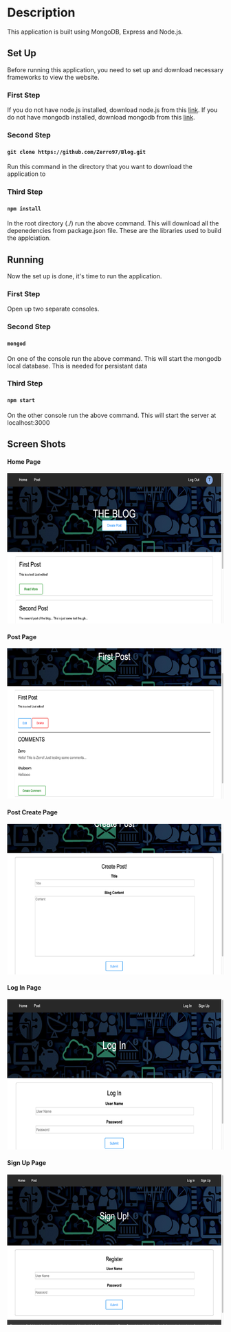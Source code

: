 # Description
This application is built using MongoDB, Express and Node.js.

## Set Up
Before running this application, you need to set up and download necessary frameworks to view the 
website.

### First Step
If you do not have node.js installed, download node.js from this [link](https://nodejs.org/en/).
If you do not have mongodb installed, download mongodb from this [link](https://www.mongodb.com/).

### Second Step
#### `git clone https://github.com/Zerro97/Blog.git`
Run this command in the directory that you want to download the application to

### Third Step
#### `npm install`
In the root directory (./) run the above command. This will download all the depenedencies from
package.json file. These are the libraries used to build the applciation.

## Running
Now the set up is done, it's time to run the application.

### First Step
Open up two separate consoles.

### Second Step
#### `mongod`
On one of the console run the above command. This will start the mongodb local database. This is needed for persistant data

### Third Step
#### `npm start`
On the other console run the above command. This will start the server at localhost:3000

## Screen Shots
#### Home Page
<img src="https://github.com/Zerro97/Blog/blob/master/screenshots/home.png" alt="Home Page" height="350px" width="600px"/>

#### Post Page
<img src="https://github.com/Zerro97/Blog/blob/master/screenshots/post.png" alt="Post Page" height="350px" width="600px"/>

#### Post Create Page
<img src="https://github.com/Zerro97/Blog/blob/master/screenshots/create_post.png" alt="Post Create Page" height="350px" width="600px"/>

#### Log In Page
<img src="https://github.com/Zerro97/Blog/blob/master/screenshots/login.png" alt="Log In Page" height="350px" width="600px"/>

#### Sign Up Page
<img src="https://github.com/Zerro97/Blog/blob/master/screenshots/signup.png" alt="Sign Up Page" height="350px" width="600px"/>
